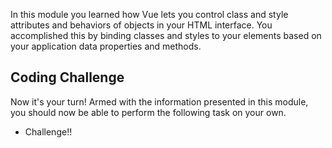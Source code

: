 In this module you learned how Vue lets you control class and style attributes and behaviors of objects in your HTML interface. You accomplished this by binding classes and styles to your elements based on your application data properties and methods.

## Coding Challenge

Now it's your turn! Armed with the information presented in this module, you should now be able to perform the following task on your own.

- Challenge!!